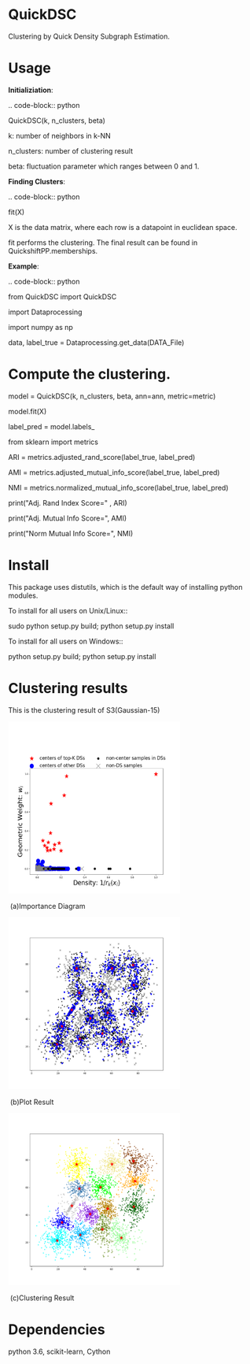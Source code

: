 QuickDSC
======

Clustering by Quick Density Subgraph Estimation.


Usage
======

**Initializiation**:

.. code-block:: python

  QuickDSC(k, n_clusters, beta) 

k: number of neighbors in k-NN

n_clusters: number of clustering result

beta: fluctuation parameter which ranges between 0 and 1.

**Finding Clusters**:

.. code-block:: python

  fit(X)

X is the data matrix, where each row is a datapoint in euclidean space.

fit performs the clustering. The final result can be found in QuickshiftPP.memberships.

**Example**:

.. code-block:: python

  from QuickDSC import QuickDSC

  import Dataprocessing

  import numpy as np

  data, label_true = Dataprocessing.get_data(DATA_File)

  # Compute the clustering.

  model = QuickDSC(k, n_clusters, beta, ann=ann, metric=metric)

  model.fit(X)

  label_pred = model.labels_
  

  from sklearn import metrics

  ARI = metrics.adjusted_rand_score(label_true, label_pred)

  AMI = metrics.adjusted_mutual_info_score(label_true, label_pred)

  NMI = metrics.normalized_mutual_info_score(label_true, label_pred)

  print("Adj. Rand Index Score=" , ARI)

  print("Adj. Mutual Info Score=", AMI)

  print("Norm Mutual Info Score=", NMI)


Install
=======

This package uses distutils, which is the default way of installing
python modules.

To install for all users on Unix/Linux::

  sudo python setup.py build; python setup.py install

To install for all users on Windows::

  python setup.py build; python setup.py install

Clustering results
=======
This is the clustering result of S3(Gaussian-15)

<img width="350" height="350" src="./results/S3(id_quickdsc).png" alt="id_quickdsc"/>

​																								(a)Importance Diagram  

<img  width="350" height="350"  src="./results/S3(plot_quickdsc).png" alt="plot_quickdsc"/>


​                                                                										 (b)Plot Result                                               

<img  width="350" height="350" src="./results/S3(clusters_quickdsc).png" alt="clusters_quickdsc"/>

​																								(c)Clustering Result

Dependencies
=======

python 3.6, scikit-learn, Cython





